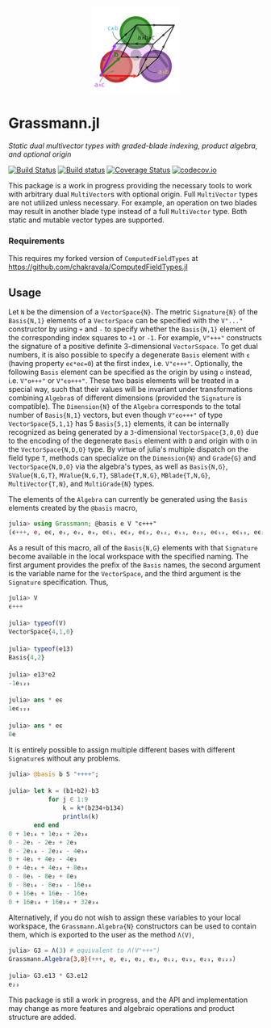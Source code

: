 <p align="center">
  <img src="./docs/src/assets/logo.png" alt="Grassmann.jl"/>
</p>

# Grassmann.jl

*Static dual multivector types with graded-blade indexing, product algebra, and optional origin*

[![Build Status](https://travis-ci.org/chakravala/Grassmann.jl.svg?branch=master)](https://travis-ci.org/chakravala/Grassmann.jl)
[![Build status](https://ci.appveyor.com/api/projects/status/c36u0rgtm2rjcquk?svg=true)](https://ci.appveyor.com/project/chakravala/grassmann-jl)
[![Coverage Status](https://coveralls.io/repos/chakravala/Grassmann.jl/badge.svg?branch=master&service=github)](https://coveralls.io/github/chakravala/Grassmann.jl?branch=master)
[![codecov.io](http://codecov.io/github/chakravala/Grassmann.jl/coverage.svg?branch=master)](http://codecov.io/github/chakravala/Grassmann.jl?branch=master)

This package is a work in progress providing the necessary tools to work with arbitrary dual `MultiVector`s with optional origin. Full `MultiVector` types are not utilized unless necessary. For example, an operation on two blades may result in another blade type instead of a full `MultiVector` type. Both static and mutable vector types are supported.

### Requirements

This requires my forked version of `ComputedFieldTypes` at https://github.com/chakravala/ComputedFieldTypes.jl

## Usage

Let `N` be the dimension of a `VectorSpace{N}`. The metric `Signature{N}` of the `Basis{N,1}` elements of a `VectorSpace` can be specified with the `V"..."` constructor by using `+` and `-` to specify whether the `Basis{N,1}` element of the corresponding index squares to `+1` or `-1`.
For example, `V"+++"` constructs the signature of a positive definite 3-dimensional `VectorSspace`.
To get dual numbers, it is also possible to specify a degenerate `Basis` element with `ϵ` (having property `eϵ*eϵ=0`) at the first index, i.e. `V"ϵ+++"`.
Optionally, the following `Basis` element can be specified as the origin by using `o` instead, i.e. `V"o+++"` or `V"ϵo+++"`.
These two basis elements will be treated in a special way, such that their values will be invariant under transformations combining `Algebra`s of different dimensions (provided the `Signature` is compatible).
The `Dimension{N}` of the `Algebra` corresponds to the total number of `Basis{N,1}` vectors, but even though `V"ϵo+++"` of type `VectorSpace{5,1,1}` has 5 `Basis{5,1}` elements, it can be internally recognized as being generated by a `3`-dimensional `VectorSpace{3,0,0}` due to the encoding of the degenerate `Basis` element with `D` and origin with `O` in the `VectorSpace{N,D,O}` type.
By virtue of julia's multiple dispatch on the field type `T`, methods can specialize on the `Dimension{N}` and `Grade{G}` and `VectorSpace{N,D,O}` via the algebra's types, as well as `Basis{N,G}`, `SValue{N,G,T}`, `MValue{N,G,T}`, `SBlade{T,N,G}`, `MBlade{T,N,G}`, `MultiVector{T,N}`, and `MultiGrade{N}` types.

The elements of the `Algebra` can currently be generated using the `Basis` elements created by the `@basis` macro,
```Julia
julia> using Grassmann; @basis e V "ϵ+++"
(ϵ+++, e, eϵ, e₁, e₂, e₃, eϵ₁, eϵ₂, eϵ₃, e₁₂, e₁₃, e₂₃, eϵ₁₂, eϵ₁₃, eϵ₂₃, e₁₂₃, eϵ₁₂₃)
```
As a result of this macro, all of the `Basis{N,G}` elements with that `Signature` become available in the local workspace with the specified naming.
The first argument provides the prefix of the `Basis` names, the second argument is the variable name for the `VectorSpace`, and the third argument is the `Signature` specification. Thus,
```Julia
julia> V
ϵ+++

julia> typeof(V)
VectorSpace{4,1,0}

julia> typeof(e13)
Basis{4,2}

julia> e13*e2
-1e₁₂₃

julia> ans * eϵ
1eϵ₁₂₃

julia> ans * eϵ
0e
```
It is entirely possible to assign multiple different bases with different `Signature`s without any problems.
```Julia
julia> @basis b S "++++";

julia> let k = (b1+b2)-b3
           for j ∈ 1:9
               k = k*(b234+b134)
               println(k)
       end end
0 + 1e₁₄ + 1e₂₄ + 2e₃₄
0 - 2e₁ - 2e₂ + 2e₃
0 - 2e₁₄ - 2e₂₄ - 4e₃₄
0 + 4e₁ + 4e₂ - 4e₃
0 + 4e₁₄ + 4e₂₄ + 8e₃₄
0 - 8e₁ - 8e₂ + 8e₃
0 - 8e₁₄ - 8e₂₄ - 16e₃₄
0 + 16e₁ + 16e₂ - 16e₃
0 + 16e₁₄ + 16e₂₄ + 32e₃₄
```
Alternatively, if you do not wish to assign these variables to your local workspace, the `Grassmann.Algebra{N}` constructors can be used to contain them, which is exported to the user as the method `Λ(V)`,
```Julia
julia> G3 = Λ(3) # equivalent to Λ(V"+++")
Grassmann.Algebra{3,8}(+++, e, e₁, e₂, e₃, e₁₂, e₁₃, e₂₃, e₁₂₃)

julia> G3.e13 * G3.e12
e₂₃
```

This package is still a work in progress, and the API and implementation may change as more features and algebraic operations and product structure are added.
